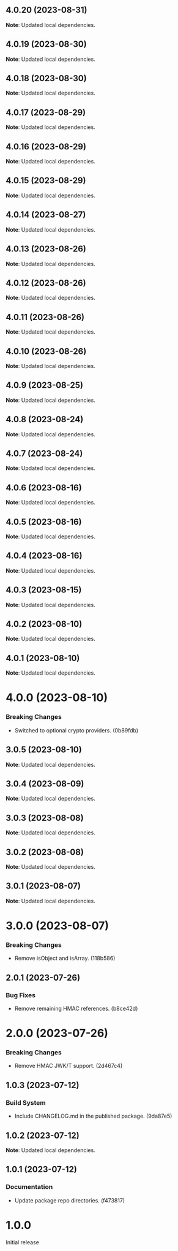 ## 4.0.20 (2023-08-31)

**Note**: Updated local dependencies.

## 4.0.19 (2023-08-30)

**Note**: Updated local dependencies.

## 4.0.18 (2023-08-30)

**Note**: Updated local dependencies.

## 4.0.17 (2023-08-29)

**Note**: Updated local dependencies.

## 4.0.16 (2023-08-29)

**Note**: Updated local dependencies.

## 4.0.15 (2023-08-29)

**Note**: Updated local dependencies.

## 4.0.14 (2023-08-27)

**Note**: Updated local dependencies.

## 4.0.13 (2023-08-26)

**Note**: Updated local dependencies.

## 4.0.12 (2023-08-26)

**Note**: Updated local dependencies.

## 4.0.11 (2023-08-26)

**Note**: Updated local dependencies.

## 4.0.10 (2023-08-26)

**Note**: Updated local dependencies.

## 4.0.9 (2023-08-25)

**Note**: Updated local dependencies.

## 4.0.8 (2023-08-24)

**Note**: Updated local dependencies.

## 4.0.7 (2023-08-24)

**Note**: Updated local dependencies.

## 4.0.6 (2023-08-16)

**Note**: Updated local dependencies.

## 4.0.5 (2023-08-16)

**Note**: Updated local dependencies.

## 4.0.4 (2023-08-16)

**Note**: Updated local dependencies.

## 4.0.3 (2023-08-15)

**Note**: Updated local dependencies.

## 4.0.2 (2023-08-10)

**Note**: Updated local dependencies.

## 4.0.1 (2023-08-10)

**Note**: Updated local dependencies.

# 4.0.0 (2023-08-10)

### Breaking Changes

- Switched to optional crypto providers. (0b89fdb)

## 3.0.5 (2023-08-10)

**Note**: Updated local dependencies.

## 3.0.4 (2023-08-09)

**Note**: Updated local dependencies.

## 3.0.3 (2023-08-08)

**Note**: Updated local dependencies.

## 3.0.2 (2023-08-08)

**Note**: Updated local dependencies.

## 3.0.1 (2023-08-07)

**Note**: Updated local dependencies.

# 3.0.0 (2023-08-07)

### Breaking Changes

- Remove isObject and isArray. (118b586)

## 2.0.1 (2023-07-26)

### Bug Fixes

- Remove remaining HMAC references. (b8ce42d)

# 2.0.0 (2023-07-26)

### Breaking Changes

- Remove HMAC JWK/T support. (2d467c4)

## 1.0.3 (2023-07-12)

### Build System

- Include CHANGELOG.md in the published package. (9da87e5)

## 1.0.2 (2023-07-12)

**Note**: Updated local dependencies.

## 1.0.1 (2023-07-12)

### Documentation

- Update package repo directories. (f473817)

# 1.0.0

Initial release
